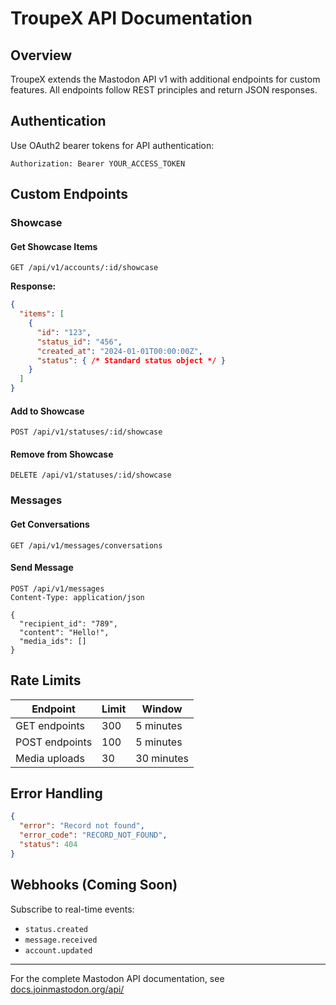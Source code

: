 # TroupeX API Documentation

## Overview

TroupeX extends the Mastodon API v1 with additional endpoints for custom features. All endpoints follow REST principles and return JSON responses.

## Authentication

Use OAuth2 bearer tokens for API authentication:

```http
Authorization: Bearer YOUR_ACCESS_TOKEN
```

## Custom Endpoints

### Showcase

#### Get Showcase Items
```http
GET /api/v1/accounts/:id/showcase
```

**Response:**
```json
{
  "items": [
    {
      "id": "123",
      "status_id": "456",
      "created_at": "2024-01-01T00:00:00Z",
      "status": { /* Standard status object */ }
    }
  ]
}
```

#### Add to Showcase
```http
POST /api/v1/statuses/:id/showcase
```

#### Remove from Showcase
```http
DELETE /api/v1/statuses/:id/showcase
```

### Messages

#### Get Conversations
```http
GET /api/v1/messages/conversations
```

#### Send Message
```http
POST /api/v1/messages
Content-Type: application/json

{
  "recipient_id": "789",
  "content": "Hello!",
  "media_ids": []
}
```

## Rate Limits

| Endpoint | Limit | Window |
|----------|-------|---------|
| GET endpoints | 300 | 5 minutes |
| POST endpoints | 100 | 5 minutes |
| Media uploads | 30 | 30 minutes |

## Error Handling

```json
{
  "error": "Record not found",
  "error_code": "RECORD_NOT_FOUND",
  "status": 404
}
```

## Webhooks (Coming Soon)

Subscribe to real-time events:
- `status.created`
- `message.received`
- `account.updated`

---

For the complete Mastodon API documentation, see [docs.joinmastodon.org/api/](https://docs.joinmastodon.org/api/)